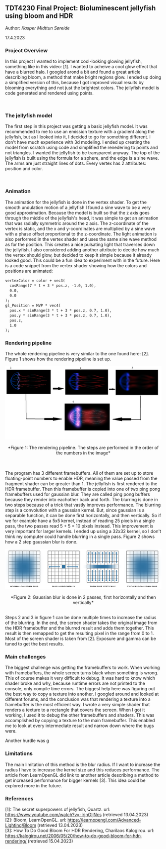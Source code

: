 ## TDT4230 Final Project: Bioluminescent jellyfish using bloom and HDR
Author: *Kasper Midttun Søreide*

17.4.2023
<br>

<!--
Final Report
The final report should document the process that went into implementing your project. It should
give an idea of what you did to get to your final product, and what the greatest challenges were on
the way. In at most 5 pages it should describe the following:
Briefly describe your project topic.
How does your implementation achieve its goal?
What are some notable problems you encountered on the way? How did you solve them?
What did you find out about the method in terms of its advantages, its limitations, and how
to use it effectively?
Briefly mention what resources did you used to learn about the technique. No need to include
every link to everything you read, but I should get a general idea of how you figured it out,
even if the answer ends up being pure experimentation!
If working as a team: disclose who did what

-->

### **Project Overview**


In this project I wanted to implement cool-looking glowing jellyfish, something like in this video: [1]. I wanted to acheive a cool glow effect that have a blurred halo. I googled arond a bit and found a great article describing bloom, a method that make bright regions glow. I ended up doing a simplified version of this, because I got improved visual results by blooming everything and not just the brightest colors. The jellyfish model is code generated and rendered using points. 

<br>

### **The jellyfish model**
The first step in this project was getting a basic jellyfish model. It was recommended to me to use an emission texture with a gradient along the jellyfish, but as I looked into it, I decided to go for something different. I don't have much experience with 3d modeling. I ended up creating the model from scratch using code and simplified the renedering to points and not triangles. I wanted the jellyfish to be transparent anyway. The top of the jellyfish is built using the formula for a sphere, and the edge is a sine wave. The arms are just straight lines of dots. Every vertex has 2 attributes: position and color.

<br>

### **Animation**
The animation for the jellyfish is done in the vertex shader. To get the smooth undulation motion of a jellyfish I found a sine wave to be a very good approximation. Because the model is built so that the z axis goes through the middle of the jellyfish's head, it was simple to get an animation that was radially symmetric around the z axis. The z-coordinate of the vertex is static, and the x and y-coordinates are multiplied by a sine wave with a phase offset proportional to the z-coordinate. The light animation is also performed in the vertex shader and uses the same sine wave method as for the position. This creates a nice pulsating light that traverses down the jellyfish. I also considered adding another attribute to decide how much the vertex should glow, but decided to keep it simple because it already looked good. This could be a fun idea to experiment with in the future. Here is a code snippet from the vertex shader showing how the colors and positions are animated:
```
vertexColor = color + vec3(
  cosRange(7 * t + 3 * pos.z, -1.0, 1.0),
  0.0,
  0.0  
);
gl_Position = MVP * vec4(
  pos.x * sinRange(3 * t + 3 * pos.z, 0.7, 1.0), 
  pos.y * sinRange(3 * t + 3 * pos.z, 0.7, 1.0),
  pos.z,
  1.0
);
```

### Rendering pipeline
The whole rendering pipeline is very similar to the one found here: [2]. Figure 1 shows how the rendering pipeline is set up. 
<br>

![pipeline](./pipeline.png)
<p style="text-align: center;">*Figure 1: The rendering pipeline. The steps are performed in the order of the numbers in the image*</p>
<br>
<br>
The program has 3 different framebuffers. All of them are set up to store floating-point numbers to enable HDR, meaning the value passed from the fragment shader can be greater than 1. The jellyfish is first rendered to the HDR framebuffer. Then this framebuffer is copied into one of two ping pong framebuffers used for gaussian blur. They are called ping pong buffers because they render into eachother back and forth. The blurring is done in two steps because of a trick that vastly improves performance. The blurring step is a convolution with a gaussian kernel. But, since gaussian is a separable function, it can be done first horizontally, and then vertically. So if we for example have a 5x5 kernel, instead of reading 25 pixels in a single pass, the two passes read 5 + 5 = 10 pixels instead. This improvement is very important for larger kernels. I ended up using a 32x32 kernel, so I don't think my computer could handle blurring in a single pass. Figure 2 shows how a 2 step gaussian blur is done.

![gaussian](./bloom_gaussian_two_pass.png)
<p style="text-align: center;">*Figure 2: Gaussian blur is done in 2 passes, first horizontally and then vertically*</p>
<br>
Steps 2 and 3 in figure 1 can be done multiple times to increase the radius of the blurring. In the end, the screen shader takes the original image from the HDR framebuffer and the blurred result and adds them together. This result is then remapped to get the resulting pixel in the range from 0 to 1. Most of the screen shader is taken from [2]. Exposure and gamma can be tuned to get the best results. 


### Main challenges
The biggest challenge was getting the framebuffers to work. When working with framebuffers, the whole screen turns black when something is wrong. This of course makes it very difficult to debug. It was hard to know which shader broke and why, because runtime errors are not printed to the console, only compile time errors. The biggest help here was figuring out the best way to copy a texture into another. I googled around and looked at different forums, and the conclusion was that rendering a texture into a framebuffer is the most efficient way. I wrote a very simple shader that renders a texture to a rectangle that covers the screen. When I got it working, I used it to debug the other framebuffers and shaders. This was accomplished by copying a texture to the main framebuffer. This enabled me to look at every intermediate result and narrow down where the bugs were. 

Another hurdle was g

### Limitations
The main limitation of this method is the blur radius. If I want to increase the radius I have to increase the kernel size and this reduces performance. The article from LearnOpenGL did link to another article describing a method to get increased performance for bigger kernels [3]. This idea could be explored more in the future. 

### References

[1]: The secret superpowers of jellyfish, Quartz. url: https://www.youtube.com/watch?v=-irjnOIjNcs (retrieved 13.04.2023) <br>
[2]: Bloom, LearnOpenGL. url: https://learnopengl.com/Advanced-Lighting/Bloom (retrieved 13.04.2023) <br>
[3]: How To Do Good Bloom For HDR Rendering, Charilaos Kalogirou. url: https://kalogirou.net/2006/05/20/how-to-do-good-bloom-for-hdr-rendering/ (retrieved 15.04.2023) <br>
